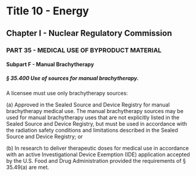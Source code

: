 
# Title 10 - Energy
## Chapter I - Nuclear Regulatory Commission
### PART 35 - MEDICAL USE OF BYPRODUCT MATERIAL
#### Subpart F - Manual Brachytherapy
##### § 35.400 Use of sources for manual brachytherapy.

A licensee must use only brachytherapy sources:

(a) Approved in the Sealed Source and Device Registry for manual brachytherapy medical use. The manual brachytherapy sources may be used for manual brachytherapy uses that are not explicitly listed in the Sealed Source and Device Registry, but must be used in accordance with the radiation safety conditions and limitations described in the Sealed Source and Device Registry; or

(b) In research to deliver therapeutic doses for medical use in accordance with an active Investigational Device Exemption (IDE) application accepted by the U.S. Food and Drug Administration provided the requirements of § 35.49(a) are met.
